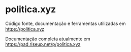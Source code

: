 politica.xyz
============

Código fonte, documentação e ferramentas utilizadas em https://politica.xyz

Documentação completa atualmente em https://pad.riseup.net/p/politica.xyz

